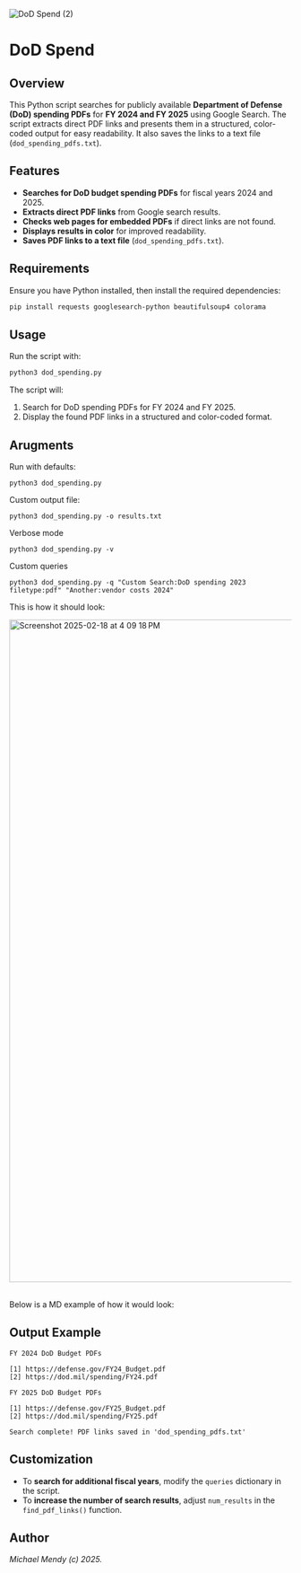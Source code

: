 ![DoD Spend (2)](https://github.com/user-attachments/assets/9f44a9c9-6b66-44aa-902c-da016dacd538)


# DoD Spend

## Overview
This Python script searches for publicly available **Department of Defense (DoD) spending PDFs** for **FY 2024 and FY 2025** using Google Search. The script extracts direct PDF links and presents them in a structured, color-coded output for easy readability. It also saves the links to a text file (`dod_spending_pdfs.txt`).

## Features
- **Searches for DoD budget spending PDFs** for fiscal years 2024 and 2025.
- **Extracts direct PDF links** from Google search results.
- **Checks web pages for embedded PDFs** if direct links are not found.
- **Displays results in color** for improved readability.
- **Saves PDF links to a text file** (`dod_spending_pdfs.txt`).

## Requirements
Ensure you have Python installed, then install the required dependencies:

```sh
pip install requests googlesearch-python beautifulsoup4 colorama
```

## Usage
Run the script with:

```sh
python3 dod_spending.py
```

The script will:
1. Search for DoD spending PDFs for FY 2024 and FY 2025.
2. Display the found PDF links in a structured and color-coded format.

## Arugments

Run with defaults:
```python3
python3 dod_spending.py
```
Custom output file:

```
python3 dod_spending.py -o results.txt
```

Verbose mode
```python3
python3 dod_spending.py -v
```

Custom queries
```python3
python3 dod_spending.py -q "Custom Search:DoD spending 2023 filetype:pdf" "Another:vendor costs 2024"
```
This is how it should look:

<img width="1181" alt="Screenshot 2025-02-18 at 4 09 18 PM" src="https://github.com/user-attachments/assets/61229aa7-90c9-400a-ab56-fc1986409743" />

<br>Below is a MD example of how it would look:</br>

## Output Example
```
FY 2024 DoD Budget PDFs

[1] https://defense.gov/FY24_Budget.pdf
[2] https://dod.mil/spending/FY24.pdf

FY 2025 DoD Budget PDFs

[1] https://defense.gov/FY25_Budget.pdf
[2] https://dod.mil/spending/FY25.pdf

Search complete! PDF links saved in 'dod_spending_pdfs.txt'
```

## Customization
- To **search for additional fiscal years**, modify the `queries` dictionary in the script.
- To **increase the number of search results**, adjust `num_results` in the `find_pdf_links()` function.

## Author

_Michael Mendy (c) 2025._
